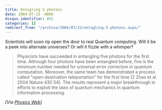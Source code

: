 ```yaml
---
title: Entagling 5 photons
date: 2004-07-23 -0800
disqus_identifier: 852
categories: []
redirect_from: "/archive/2004/07/22/entagling-5-photons.aspx/"
---
```


Scientists will soon rip open the door to real Quantum computing. Will
it be a peek into alternate universes? Or will it fizzle with a whimper?

> Physicists have succeeded in entangling five photons for the first
> time. Although four photons have been entangled before, five is the
> minimum number needed for universal error correction in quantum
> computation. Moreover, the same team has demonstrated a process called
> "open-destination teleportation" for the first time (Z Zhao et al.
> 2004 Nature 430 54). The results represent a major breakthrough in
> efforts to exploit the laws of quantum mechanics in quantum
> information processing.

*[Via [Physics Web](http://physicsweb.org/article/news/8/6/18/1)]*

